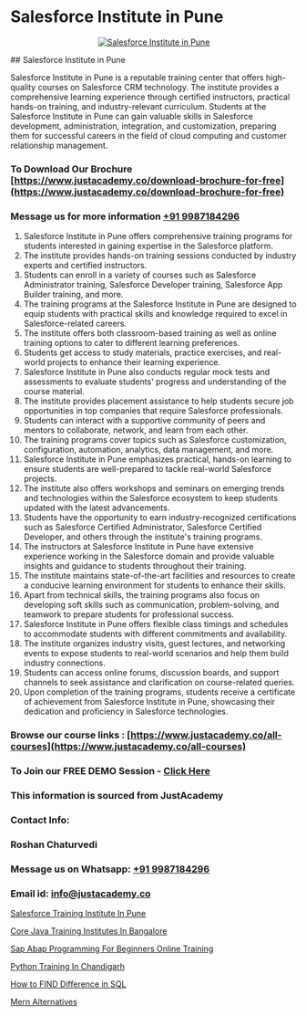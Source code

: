 # Salesforce Institute in Pune

<p align="center">
  <a href="https://justacademy.co/course-detail/salesforce-training">
    <img src="https://justacademy.co/storage2/course_image/1709973792_course_image.webp" alt="Salesforce Institute in Pune">
  </a>
</p>
## Salesforce Institute in Pune

Salesforce Institute in Pune is a reputable training center that offers high-quality courses on Salesforce CRM technology. The institute provides a comprehensive learning experience through certified instructors, practical hands-on training, and industry-relevant curriculum. Students at the Salesforce Institute in Pune can gain valuable skills in Salesforce development, administration, integration, and customization, preparing them for successful careers in the field of cloud computing and customer relationship management.
### To Download Our Brochure [https://www.justacademy.co/download-brochure-for-free](https://www.justacademy.co/download-brochure-for-free)
### Message us for more information [+91 9987184296](https://api.whatsapp.com/send?phone=919987184296)
1) Salesforce Institute in Pune offers comprehensive training programs for students interested in gaining expertise in the Salesforce platform.
2) The institute provides hands-on training sessions conducted by industry experts and certified instructors.
3) Students can enroll in a variety of courses such as Salesforce Administrator training, Salesforce Developer training, Salesforce App Builder training, and more.
4) The training programs at the Salesforce Institute in Pune are designed to equip students with practical skills and knowledge required to excel in Salesforce-related careers.
5) The institute offers both classroom-based training as well as online training options to cater to different learning preferences.
6) Students get access to study materials, practice exercises, and real-world projects to enhance their learning experience.
7) Salesforce Institute in Pune also conducts regular mock tests and assessments to evaluate students' progress and understanding of the course material.
8) The institute provides placement assistance to help students secure job opportunities in top companies that require Salesforce professionals.
9) Students can interact with a supportive community of peers and mentors to collaborate, network, and learn from each other.
10) The training programs cover topics such as Salesforce customization, configuration, automation, analytics, data management, and more.
11) Salesforce Institute in Pune emphasizes practical, hands-on learning to ensure students are well-prepared to tackle real-world Salesforce projects.
12) The institute also offers workshops and seminars on emerging trends and technologies within the Salesforce ecosystem to keep students updated with the latest advancements.
13) Students have the opportunity to earn industry-recognized certifications such as Salesforce Certified Administrator, Salesforce Certified Developer, and others through the institute's training programs.
14) The instructors at Salesforce Institute in Pune have extensive experience working in the Salesforce domain and provide valuable insights and guidance to students throughout their training.
15) The institute maintains state-of-the-art facilities and resources to create a conducive learning environment for students to enhance their skills.
16) Apart from technical skills, the training programs also focus on developing soft skills such as communication, problem-solving, and teamwork to prepare students for professional success.
17) Salesforce Institute in Pune offers flexible class timings and schedules to accommodate students with different commitments and availability.
18) The institute organizes industry visits, guest lectures, and networking events to expose students to real-world scenarios and help them build industry connections.
19) Students can access online forums, discussion boards, and support channels to seek assistance and clarification on course-related queries.
20) Upon completion of the training programs, students receive a certificate of achievement from Salesforce Institute in Pune, showcasing their dedication and proficiency in Salesforce technologies.

### Browse our course links : [https://www.justacademy.co/all-courses](https://www.justacademy.co/all-courses) 
### To Join our FREE DEMO Session - [Click Here](https://www.justacademy.co/register-for-course-demo)


### This information is sourced from JustAcademy
### Contact Info:
### Roshan Chaturvedi
### Message us on Whatsapp: [+91 9987184296](https://api.whatsapp.com/send?phone=919987184296)
### Email id: [info@justacademy.co](mailto:info@justacademy.co)
                
[Salesforce Training Institute In Pune](https://www.linkedin.com/pulse/salesforce-training-institute-pune-justacademy-bristol-yqdte?trackingId=L2WrFMx%2FIZIk1pSBi8F9Pg%3D%3D&lipi=urn%3Ali%3Apage%3Ad_flagship3_company_admin%3BuQw2P2SXTeivwplSXi08Jg%3D%3D)

[Core Java Training Institutes In Bangalore](https://www.linkedin.com/pulse/core-java-training-institutes-bangalore-justacademy-ahmedabad-k4d1e?trackingId=A9np6cmVzxQ813aOC8aTlg%3D%3D&lipi=urn%3Ali%3Apage%3Ad_flagship3_company_admin%3BBLvwE5WSQ1yNRcYM20AJ%2Fw%3D%3D)

[Sap Abap Programming For Beginners Online Training](https://medium.com/@abhidnya.1068/sap-abap-programming-for-beginners-online-training-a835292664ae)

[Python Training In Chandigarh](https://medium.com/@ranemanish460/python-training-in-chandigarh-e2123a2e04c7)

[How to FIND Difference in SQL](https://justacademyin.github.io/justacademy/how-to-find-difference-in-sql)

[Mern Alternatives](https://justacademyin.github.io/Articles/Mern-Alternatives)

